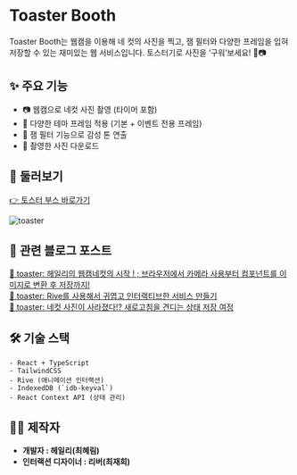 # Toaster Booth

Toaster Booth는 웹캠을 이용해 네 컷의 사진을 찍고,
잼 필터와 다양한 프레임을 입혀 저장할 수 있는 재미있는 웹 서비스입니다.
토스터기로 사진을 ‘구워’보세요! 🍞📷

## ✨ 주요 기능

- 📷 웹캠으로 네컷 사진 촬영 (타이머 포함)
- 🧈 다양한 테마 프레임 적용 (기본 + 이벤트 전용 프레임)
- 🍓 잼 필터 기능으로 감성 톤 연출
- 💾 촬영한 사진 다운로드

## 🚀 둘러보기

[👉 토스터 부스 바로가기](https://toaster-booth.vercel.app/)

![toaster](https://github.com/user-attachments/assets/3affca8e-1b69-4419-9e79-65ef71fa88f8)


## 📖 관련 블로그 포스트

[🍞 toaster: 헤일리의 웹캠네컷의 시작 ! ; 브라우저에서 카메라 사용부터 컴포넌트를 이미지로 변환 후 저장까지!](https://healim01.tistory.com/104)  
[🥐 toaster: Rive를 사용해서 귀엽고 인터랙티브한 서비스 만들기](https://healim01.tistory.com/105)  
[🍓 toaster: 네컷 사진이 사라졌다!? 새로고침을 견디는 상태 저장 여정](https://healim01.tistory.com/106)

## 🛠️ 기술 스택

```
- React + TypeScript
- TailwindCSS
- Rive (애니메이션 인터랙션)
- IndexedDB (`idb-keyval`)
- React Context API (상태 관리)
```

## 🧑‍💻 제작자

- **개발자 : 헤일리(최혜림)**
- **인터랙션 디자이너 : 리버(최재희)**
